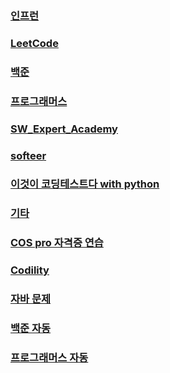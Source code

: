 
### [인프런](https://github.com/JeonJe/Algorithm/tree/master/1.inflearn)

### [LeetCode](https://github.com/JeonJe/Algorithm/tree/master/2.leetcode)

### [백준](https://github.com/JeonJe/Algorithm/tree/master/3.beakjoon)

### [프로그래머스](https://github.com/JeonJe/Algorithm/tree/master/4.%ED%94%84%EB%A1%9C%EA%B7%B8%EB%9E%98%EB%A8%B8%EC%8A%A4)

### [SW_Expert_Academy](https://github.com/JeonJe/Algorithm/tree/master/96.SW_Expert_Academy)

### [softeer](https://github.com/JeonJe/Algorithm/tree/master/97.softeer)

### [이것이 코딩테스트다 with python](https://github.com/JeonJe/Algorithm/tree/master/98.%EC%9D%B4%EA%B2%83%EC%9D%B4%20%EC%BD%94%EB%94%A9%ED%85%8C%EC%8A%A4%ED%8A%B8%EB%8B%A4%20with%20python)

### [기타](https://github.com/JeonJe/Algorithm/tree/master/99.%EA%B8%B0%ED%83%80)

### [COS pro 자격증 연습](https://github.com/JeonJe/Algorithm/tree/master/COS(Professional%20Coding%20Specialist)%20python)

### [Codility](https://github.com/JeonJe/Algorithm/tree/master/Codility)

### [자바 문제](https://github.com/JeonJe/Algorithm/tree/master/JAVA_algorithm/JAVA_algorithm)

### [백준 자동](https://github.com/JeonJe/Algorithm/tree/master/%EB%B0%B1%EC%A4%80)

### [프로그래머스 자동](https://github.com/JeonJe/Algorithm/tree/master/%ED%94%84%EB%A1%9C%EA%B7%B8%EB%9E%98%EB%A8%B8%EC%8A%A4)
